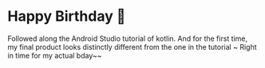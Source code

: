 # Happy Birthday 🎂
Followed along the Android Studio tutorial of kotlin. 
And for the first time, my final product looks distinctly different from the one in the tutorial ~ 
Right in time for my actual bday~~ 
